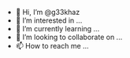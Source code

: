 - 👋 Hi, I’m @g33khaz
- 👀 I’m interested in ...
- 🌱 I’m currently learning ...
- 💞️ I’m looking to collaborate on ...
- 📫 How to reach me ...

<!---
g33khaz/g33khaz is a ✨ special ✨ repository because its `README.md` (this file) appears on your GitHub profile.
You can click the Preview link to take a look at your changes.
--->
